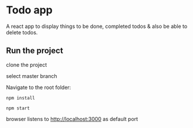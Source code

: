 # Todo app

A react app to display things to be done, completed todos & also be able to delete todos.

## Run the project

clone the project

select master branch

Navigate to the root folder:

```
npm install
```

```
npm start
```

browser listens to [http://localhost:3000](http://localhost:3000) as default port
